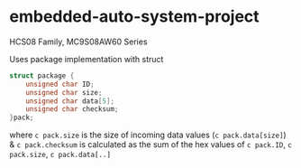 # embedded-auto-system-project
HCS08 Family,
MC9S08AW60 Series

Uses package implementation with struct

```c
struct package {
	unsigned char ID;
	unsigned char size;
	unsigned char data[5];
	unsigned char checksum;
}pack;
```

where ```c pack.size``` is the size of incoming data values (```c pack.data[size]```) 
& ```c pack.checksum``` is calculated as the sum of the hex values of ```c pack.ID```, ```c pack.size```, ```c pack.data[..]```

